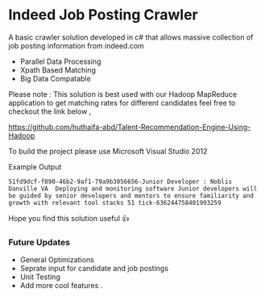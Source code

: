 # Indeed Job Posting Crawler

A basic crawler solution developed in c# that allows massive collection of job posting information from indeed.com

 * Parallel Data Processing
 * Xpath Based Matching
 * Big Data Compatable

Please note : This solution is best used with our Hadoop MapReduce application to get matching rates for different candidates feel free to checkout the link below ,

https://github.com/huthaifa-abd/Talent-Recommendation-Engine-Using-Hadoop

To build the project please use Microsoft Visual Studio 2012

Example Output
```
51fd9dcf-f890-46b2-9af1-79a9b3056656-Junior Developer : Noblis Danville VA  Deploying and monitoring software Junior developers will be guided by senior developers and mentors to ensure familiarity and growth with relevant tool stacks 51 tick-636244758401993259
```

Hope you find this solution useful :+1:

### Future Updates

 * General Optimizations
 * Seprate input for candidate and job postings
 * Unit Testing
 * Add more cool features .
